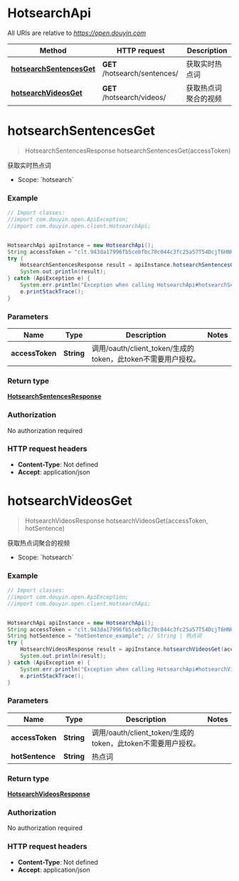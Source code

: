 # HotsearchApi

All URIs are relative to *https://open.douyin.com*

Method | HTTP request | Description
------------- | ------------- | -------------
[**hotsearchSentencesGet**](HotsearchApi.md#hotsearchSentencesGet) | **GET** /hotsearch/sentences/ | 获取实时热点词
[**hotsearchVideosGet**](HotsearchApi.md#hotsearchVideosGet) | **GET** /hotsearch/videos/ | 获取热点词聚合的视频

<a name="hotsearchSentencesGet"></a>
# **hotsearchSentencesGet**
> HotsearchSentencesResponse hotsearchSentencesGet(accessToken)

获取实时热点词

* Scope: &#x60;hotsearch&#x60; 

### Example
```java
// Import classes:
//import com.douyin.open.ApiException;
//import com.douyin.open.client.HotsearchApi;


HotsearchApi apiInstance = new HotsearchApi();
String accessToken = "clt.943da17996fb5cebfbc70c044c3fc25a57T54DcjT6HNKGqnUdxzy1KcxFnZ"; // String | 调用/oauth/client_token/生成的token，此token不需要用户授权。
try {
    HotsearchSentencesResponse result = apiInstance.hotsearchSentencesGet(accessToken);
    System.out.println(result);
} catch (ApiException e) {
    System.err.println("Exception when calling HotsearchApi#hotsearchSentencesGet");
    e.printStackTrace();
}
```

### Parameters

Name | Type | Description  | Notes
------------- | ------------- | ------------- | -------------
 **accessToken** | **String**| 调用/oauth/client_token/生成的token，此token不需要用户授权。 |

### Return type

[**HotsearchSentencesResponse**](HotsearchSentencesResponse.md)

### Authorization

No authorization required

### HTTP request headers

 - **Content-Type**: Not defined
 - **Accept**: application/json

<a name="hotsearchVideosGet"></a>
# **hotsearchVideosGet**
> HotsearchVideosResponse hotsearchVideosGet(accessToken, hotSentence)

获取热点词聚合的视频

* Scope: &#x60;hotsearch&#x60; 

### Example
```java
// Import classes:
//import com.douyin.open.ApiException;
//import com.douyin.open.client.HotsearchApi;


HotsearchApi apiInstance = new HotsearchApi();
String accessToken = "clt.943da17996fb5cebfbc70c044c3fc25a57T54DcjT6HNKGqnUdxzy1KcxFnZ"; // String | 调用/oauth/client_token/生成的token，此token不需要用户授权。
String hotSentence = "hotSentence_example"; // String | 热点词
try {
    HotsearchVideosResponse result = apiInstance.hotsearchVideosGet(accessToken, hotSentence);
    System.out.println(result);
} catch (ApiException e) {
    System.err.println("Exception when calling HotsearchApi#hotsearchVideosGet");
    e.printStackTrace();
}
```

### Parameters

Name | Type | Description  | Notes
------------- | ------------- | ------------- | -------------
 **accessToken** | **String**| 调用/oauth/client_token/生成的token，此token不需要用户授权。 |
 **hotSentence** | **String**| 热点词 |

### Return type

[**HotsearchVideosResponse**](HotsearchVideosResponse.md)

### Authorization

No authorization required

### HTTP request headers

 - **Content-Type**: Not defined
 - **Accept**: application/json

